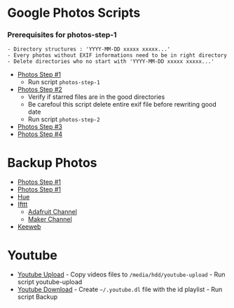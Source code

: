 Google Photos Scripts
=====================
### Prerequisites for photos-step-1
    - Directory structures : 'YYYY-MM-DD xxxxx xxxxx...'
    - Every photos without EXIF informations need to be in right directory
    - Delete directories who no start with 'YYYY-MM-DD xxxxx xxxxx...'
  + [Photos Step #1](#adafruit-channel)
    - Run script ```photos-step-1```
  + [Photos Step #2](#maker-channel)
    - Verify if starred files are in the good directories
    - Be carefoul this script delete entire exif file before rewriting good date
    - Run script ```photos-step-2``` 
  + [Photos Step #3](#dropbox-uploader)
  + [Photos Step #4](#drive)

Backup Photos
=============
  + [Photos Step #1](#flickr-uploader)
  + [Photos Step #1](#gmusicapi-scripts)
  + [Hue](#hue-cli)
  + [Ifttt](#ifttt)
    - [Adafruit Channel](#adafruit-channel)
    - [Maker Channel](#maker-channel)
  + [Keeweb](#keeweb)

Youtube
=======

   + [Youtube Upload](#flickr-uploader)
    - Copy videos files to ```/media/hdd/youtube-upload```
    - Run script youtube-upload
   + [Youtube Download](#gmusicapi-scripts)
    - Create ```~/.youtube.dl``` file with the id playlist
    - Run script Backup
